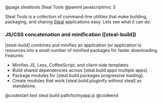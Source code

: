 @page stealtools Steal Tools
@parent javascriptmvc 3

Steal Tools is a collection of command-line utilities
that make building, packaging, and sharing [Steal](http://github.com/bitovi/steal) applications easy. Lets see what it can do:
  
### JS/CSS concatenation and minification ([steal-build])

[steal-build] combines and minifies an application (or application's) resources
into a small number of minified packages for faster downloading. Features:

 - Minifies JS, Less, CoffeeScript, and client-side templates.
 - Build shared dependencies across [steal.build.apps multiple apps].
 - Package modules for [steal.build.packages progressive loading].
 - Create modules that work [steal.build.pluginify without steal] as standalone.

@codestart text
steal build path/to/myapp.js
@codeend
